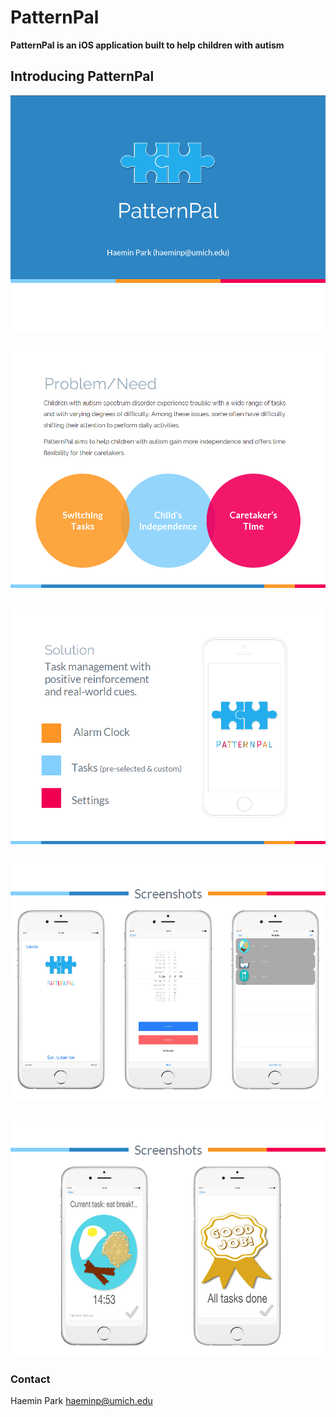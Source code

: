 # PatternPal

**PatternPal is an iOS application built to help children with autism**
##
## Introducing PatternPal
![alt tag](https://github.com/haeminn/Pattern-Pal/blob/master/p1.png)
##
##
![alt tag](https://github.com/haeminn/Pattern-Pal/blob/master/p2.png)
##
##
![alt tag](https://github.com/haeminn/Pattern-Pal/blob/master/p3.png)
##
##
![alt tag](https://github.com/haeminn/Pattern-Pal/blob/master/p4.png)
##
##
![alt tag](https://github.com/haeminn/Pattern-Pal/blob/master/p5.png)



### Contact
Haemin Park haeminp@umich.edu



